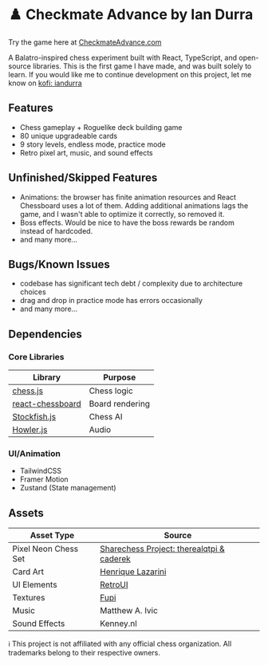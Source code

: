 # ♟️ Checkmate Advance by Ian Durra

 Try the game here at [CheckmateAdvance.com](https://checkmateadvance.com)

A Balatro-inspired chess experiment built with React, TypeScript, and open-source libraries. This is the first game I have made, and was built solely to learn. If you would like me to continue development on this project, let me know on [kofi: iandurra](https://ko-fi.com/iandurra#)

## Features
- Chess gameplay + Roguelike deck building game
- 80 unique upgradeable cards
- 9 story levels, endless mode, practice mode
- Retro pixel art, music, and sound effects

## Unfinished/Skipped Features
- Animations: the browser has finite animation resources and React Chessboard uses a lot of them. Adding additional animations lags the game, and I wasn't able to optimize it correctly, so removed it.
- Boss effects. Would be nice to have the boss rewards be random instead of hardcoded.
- and many more...

## Bugs/Known Issues
- codebase has significant tech debt / complexity due to architecture choices
- drag and drop in practice mode has errors occasionally
- and many more...

## Dependencies
### Core Libraries
| Library | Purpose |
|---------|---------|
| [chess.js](https://github.com/jhlywa/chess.js) | Chess logic |
| [react-chessboard](https://github.com/Clariity/react-chessboard) | Board rendering |
| [Stockfish.js](https://github.com/official-stockfish/Stockfish) | Chess AI |
| [Howler.js](https://github.com/goldfire/howler.js) | Audio |

### UI/Animation
- TailwindCSS
- Framer Motion
- Zustand (State management)

## Assets
| Asset Type | Source |
|------------|--------|
| Pixel Neon Chess Set | [Sharechess Project: therealqtpi & caderek ](https://sharechess.github.io) |
| Card Art | [Henrique Lazarini](https://opengameart.org/content/496-pixel-art-icons-for-medievalfantasy-rpg) |
| UI Elements | [RetroUI](https://www.retroui.io/) | 
| Textures | [Fupi](https://opengameart.org/content/shiny-window-pane) |
| Music | Matthew A. Ivic |
| Sound Effects | Kenney.nl |


ℹ️ This project is not affiliated with any official chess organization.
All trademarks belong to their respective owners.